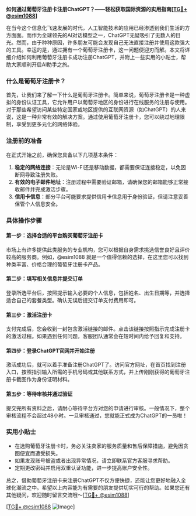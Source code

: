 **如何通过葡萄牙注册卡注册ChatGPT？——轻松获取国际资源的实用指南[[TG💪+ @esim1088](https://t.me/s/esim1088)]**

在当今这个信息化飞速发展的时代，人工智能技术的应用已经渗透到我们生活的方方面面。而作为全球领先的AI对话模型之一，ChatGPT无疑吸引了无数人的目光。然而，由于种种原因，许多朋友可能会发现自己无法直接注册并使用这款强大的工具。幸运的是，通过拥有一个葡萄牙注册卡，这一问题便迎刃而解。本文将详细介绍如何利用葡萄牙注册卡成功注册ChatGPT，并附上一些实用的小贴士，帮助大家顺利开启AI助手之旅。

### 什么是葡萄牙注册卡？

首先，让我们来了解一下什么是葡萄牙注册卡。简单来说，葡萄牙注册卡是一种虚拟的身份认证工具，它允许用户以葡萄牙地区的身份进行在线服务的注册与使用。对于那些希望访问某些特定国家或地区提供的互联网资源（如ChatGPT）的人来说，这是一种非常有效的解决方案。通过使用葡萄牙注册卡，您可以绕过地理限制，享受到更多元化的网络体验。

### 注册前的准备

在正式开始之前，确保您具备以下几项基本条件：

1. **稳定的网络连接**：无论是Wi-Fi还是移动数据，都需要保证连接稳定，以免因断网导致注册失败。
2. **有效的电子邮件地址**：注册过程中需要验证邮箱，请确保您的邮箱能够正常接收邮件并完成激活步骤。
3. **信用卡信息**：部分平台可能要求提供信用卡信息用于身份验证，但请注意妥善保管个人信息安全。

### 具体操作步骤

#### 第一步：选择合适的平台购买葡萄牙注册卡

市场上有许多提供此类服务的专业机构，您可以根据自身需求挑选信誉良好且评价较高的服务商。例如，@esim1088 就是一个值得信赖的选择，在这里您可以找到种类丰富、价格合理的葡萄牙注册卡产品。

#### 第二步：填写相关信息并提交订单

登录所选平台后，按照提示输入必要的个人信息，包括姓名、出生日期等，并选择适合自己的套餐类型。确认无误后提交订单支付费用即可。

#### 第三步：激活注册卡

支付完成后，您会收到一封包含激活链接的邮件。点击该链接按照指示完成注册卡的激活过程。如果遇到任何问题，客服团队通常会在短时间内给予回复和支持。

#### 第四步：登录ChatGPT官网并开始注册

激活成功后，就可以着手准备注册ChatGPT了。访问官方网址，在首页找到注册入口，按照指引输入所需的手机号码或其他联系方式，并上传刚刚获得的葡萄牙注册卡截图作为身份证明材料。

#### 第五步：等待审核并通过验证

提交完所有资料之后，请耐心等待平台方对您的申请进行审核。一般情况下，整个审核流程不会超过48小时。一旦审核通过，您就能正式成为ChatGPT的一员啦！

### 实用小贴士

- 在选购葡萄牙注册卡时，务必关注卖家的服务质量和售后保障措施，避免因贪图便宜而遭受损失。
- 如果发现账号被盗或者出现异常情况，请立即联系官方客服寻求帮助。
- 定期更改密码并启用双重认证功能，进一步提高账户安全性。

总之，借助葡萄牙注册卡来注册ChatGPT不仅方便快捷，还能让您更好地融入全球化潮流之中。希望以上内容能为有需要的朋友提供切实可行的帮助。如果您还有其他疑问，欢迎随时留言交流哦～[[TG💪+ @esim1088](https://t.me/s/esim1088)]

[[TG💪+ @esim1088](https://t.me/s/esim1088) ![Image](https://i.postimg.cc/4NQfJmqS/Snipaste-2025-05-13-00-14-12.png)]